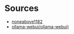 # Sources

- [noneabove1182](https://github.com/noneabove1182)
- [ollama-webui/ollama-webui)](https://github.com/ollama-webui/ollama-webui)